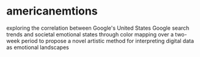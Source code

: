 # americanemtions
exploring the correlation between Google's United States Google search trends and societal emotional states through color mapping over a two-week period to propose a novel artistic method for interpreting digital data as emotional landscapes
